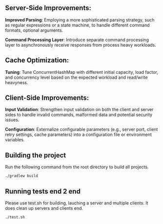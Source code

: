 ## Server-Side Improvements:

**Improved Parsing**: Employing a more sophisticated parsing strategy, such as regular expressions or a state machine, to handle different command formats, optional arguments.

**Command Processing Layer**: Introduce separate command processing layer to asynchronously receive responses from process heavy workloads. 

## Cache Optimization:

**Tuning**: Tune ConcurrentHashMap with different initial capacity, load factor, and concurrency level based on the expected workload and read/write heavyness.

## Client-Side Improvements:

**Input Validation**: Strengthen input validation on both the client and server sides to handle invalid commands, malformed data and potential security issues.

**Configuration**: Externalize configurable parameters (e.g., server port, client retry settings, cache parameters) into a configuration file or environment variables.
 

## Building the project

Run the following command from the root directory to build all projects.

```bash
./gradlew build
``` 

## Running tests end 2 end

 Please use test.sh for building, lauching a server and multiple clients. It does clean up servers and clients end.

```bash
./test.sh 
```
